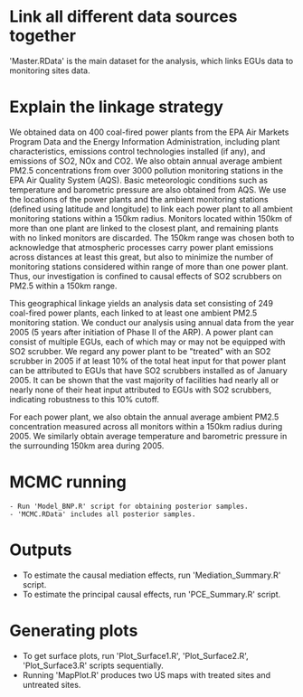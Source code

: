 # Link all different data sources together

'Master.RData' is the main dataset for the analysis, which links EGUs data to monitoring sites data.

# Explain the linkage strategy

We obtained data on 400 coal-fired power plants from the EPA Air Markets Program Data and the Energy Information Administration, including plant characteristics, emissions control technologies installed (if any), and emissions of SO2, NOx and CO2.  We also obtain annual average ambient PM2.5 concentrations from over 3000 pollution monitoring stations in the EPA Air Quality System (AQS).  Basic meteorologic conditions such as temperature and barometric pressure are also obtained from AQS.  We use the locations of the power plants and the ambient monitoring stations (defined using latitude and longitude) to link each power plant to all ambient monitoring stations within a 150km radius.  Monitors located within 150km of more than one plant are linked to the closest plant, and remaining plants with no linked monitors are discarded.  The 150km range was chosen both to acknowledge that atmospheric processes carry power plant emissions across distances at least this great, but also to minimize the number of monitoring stations considered within range of more than one power plant. Thus, our investigation is confined to causal effects of SO2 scrubbers on PM2.5 within a 150km range.    

This geographical linkage yields an analysis data set consisting of 249 coal-fired power plants, each linked to at least one ambient PM2.5 monitoring station.  We conduct our analysis using annual data from the year 2005 (5 years after initiation of Phase II of the ARP).  A power plant can consist of multiple EGUs, each of which may or may not be equipped with SO2 scrubber. We regard any power plant to be "treated" with an SO2 scrubber in 2005 if at least 10% of the total heat input for that power plant can be attributed to EGUs that have SO2 scrubbers installed as of January 2005. It can be shown that the vast majority of facilities had nearly all or nearly none of their heat input attributed to EGUs with SO2 scrubbers, indicating robustness to this 10% cutoff.

For each power plant, we also obtain the annual average ambient PM2.5 concentration measured across all monitors within a 150km radius during 2005.  We similarly obtain average temperature and barometric pressure in the surrounding 150km area during 2005. 

# MCMC running

    - Run 'Model_BNP.R' script for obtaining posterior samples.
    - 'MCMC.RData' includes all posterior samples.
    
# Outputs

   - To estimate the causal mediation effects, run 'Mediation_Summary.R' script.
   - To estimate the principal causal effects, run 'PCE_Summary.R' script.

# Generating plots
   - To get surface plots, run 'Plot_Surface1.R', 'Plot_Surface2.R', 'Plot_Surface3.R' scripts sequentially.
   - Running 'MapPlot.R' produces two US maps with treated sites and untreated sites.
